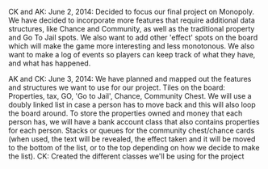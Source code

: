 CK and AK: June 2, 2014: 
Decided to focus our final project on Monopoly. We have decided to incorporate more features that require additional data structures, like Chance and Community, as well as the traditional property and Go To Jail spots. We also want to add other 'effect' spots on the board which will make the game more interesting and less monotonous. We also want to make a log of events so players can keep track of what they have, and what has happened.

AK and CK: June 3, 2014:
We have planned and mapped out the features and structures we want to use for our project. Tiles on the board: Properties, tax, GO, 'Go to Jail', Chance, Community Chest. We will use a doubly linked list in case a person has to move back and this will also loop the board around. To store the properties owned and money that each person has, we will have a bank account class that also contains properties for each person. Stacks or queues for the community chest/chance cards (when used, the text will be revealed, the effect taken and it will be moved to the bottom of the list, or to the top depending on how we decide to make the list). 
CK: Created the different classes we'll be using for the project
